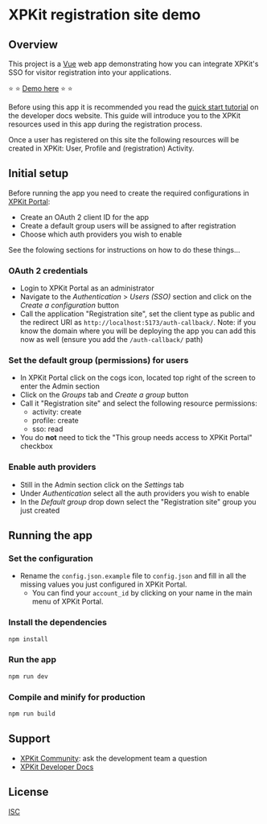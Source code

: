 # XPKit registration site demo

## Overview

This project is a [Vue](https://vuejs.org/) web app demonstrating how you can integrate XPKit's SSO for visitor registration into your applications.

:star: :star: [Demo here](https://registration-demo.xpkit.net) :star: :star:

Before using this app it is recommended you read the [quick start tutorial](https://developer.xpkit.com/getting-started/tutorials/quick-start) on the developer docs website. This guide will introduce you to the XPKit resources used in this app during the registration process.

Once a user has registered on this site the following resources will be created in XPKit: User, Profile and (registration) Activity.


## Initial setup

Before running the app you need to create the required configurations in [XPKit Portal](https://portal.xpkit.net):

- Create an OAuth 2 client ID for the app
- Create a default group users will be assigned to after registration
- Choose which auth providers you wish to enable

See the folowing sections for instructions on how to do these things...

### OAuth 2 credentials

- Login to XPKit Portal as an administrator
- Navigate to the _Authentication_ > _Users (SSO)_ section and click on the _Create a configuration_ button
- Call the application "Registration site", set the client type as public and the redirect URI as `http://localhost:5173/auth-callback/`. Note: if you know the domain where you will be deploying the app you can add this now as well (ensure you add the `/auth-callback/` path)


### Set the default group (permissions) for users

- In XPKit Portal click on the cogs icon, located top right of the screen to enter the Admin section
- Click on the _Groups_ tab and _Create a group_ button
- Call it "Registration site" and select the following resource permissions:
    - activity: create
    - profile: create
    - sso: read
- You do __not__ need to tick the "This group needs access to XPKit Portal" checkbox

### Enable auth providers

- Still in the Admin section click on the _Settings_ tab
- Under _Authentication_ select all the auth providers you wish to enable
- In the _Default group_ drop down select the "Registration site" group you just created

## Running the app

### Set the configuration

- Rename the `config.json.example` file to `config.json` and fill in all the missing values you just configured in XPKit Portal.
    - You can find your `account_id` by clicking on your name in the main menu of XPKit Portal.

### Install the dependencies

```sh
npm install
```

### Run the app

```sh
npm run dev
```

### Compile and minify for production

```sh
npm run build
```

## Support

- [XPKit Community](https://community.xpkit.com): ask the development team a question
- [XPKit Developer Docs](https://developer.xpkit.com)


## License
[ISC](LICENSE)